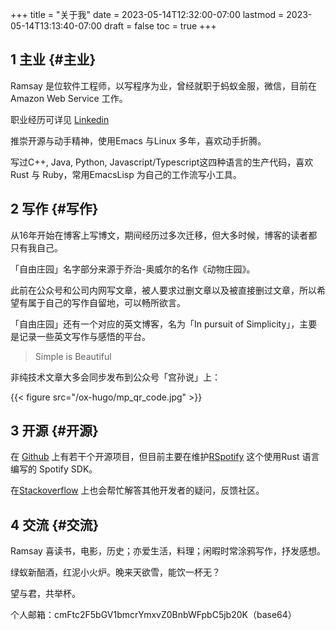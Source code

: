 +++
title = "关于我"
date = 2023-05-14T12:32:00-07:00
lastmod = 2023-05-14T13:13:40-07:00
draft = false
toc = true
+++

## <span class="section-num">1</span> 主业 {#主业}

Ramsay 是位软件工程师，以写程序为业，曾经就职于蚂蚁金服，微信，目前在Amazon Web Service 工作。

职业经历可详见 [Linkedin](https://www.linkedin.com/in/ramsayleung/)

推崇开源与动手精神，使用Emacs 与Linux 多年，喜欢动手折腾。

写过C++, Java, Python, Javascript/Typescript这四种语言的生产代码，喜欢Rust 与 Ruby，常用EmacsLisp 为自己的工作流写小工具。


## <span class="section-num">2</span> 写作 {#写作}

从16年开始在博客上写博文，期间经历过多次迁移，但大多时候，博客的读者都只有我自己。

「自由庄园」名字部分来源于乔治-奥威尔的名作《动物庄园》。

此前在公众号和公司内网写文章，被人要求过删文章以及被直接删过文章，所以希望有属于自己的写作自留地，可以畅所欲言。

「自由庄园」还有一个对应的英文博客，名为「In pursuit of Simplicity」，主要是记录一些英文写作与感悟的平台。

> Simple is Beautiful

非纯技术文章大多会同步发布到公众号「宫孙说」上：

{{< figure src="/ox-hugo/mp_qr_code.jpg" >}}


## <span class="section-num">3</span> 开源 {#开源}

在 [Github](<https://github.com/ramsayleung>) 上有若干个开源项目，但目前主要在维护[RSpotify](<https://github.com/ramsayleung/rspotify>) 这个使用Rust 语言编写的 Spotify SDK。

在[Stackoverflow](<https://stackoverflow.com/users/5738112/ramsay>) 上也会帮忙解答其他开发者的疑问，反馈社区。


## <span class="section-num">4</span> 交流 {#交流}

Ramsay 喜读书，电影，历史；亦爱生活，料理；闲暇时常涂鸦写作，抒发感想。

绿蚁新醅酒，红泥小火炉。晚来天欲雪，能饮一杯无？

望与君，共举杯。

个人邮箱：cmFtc2F5bGV1bmcrYmxvZ0BnbWFpbC5jb20K（base64）
